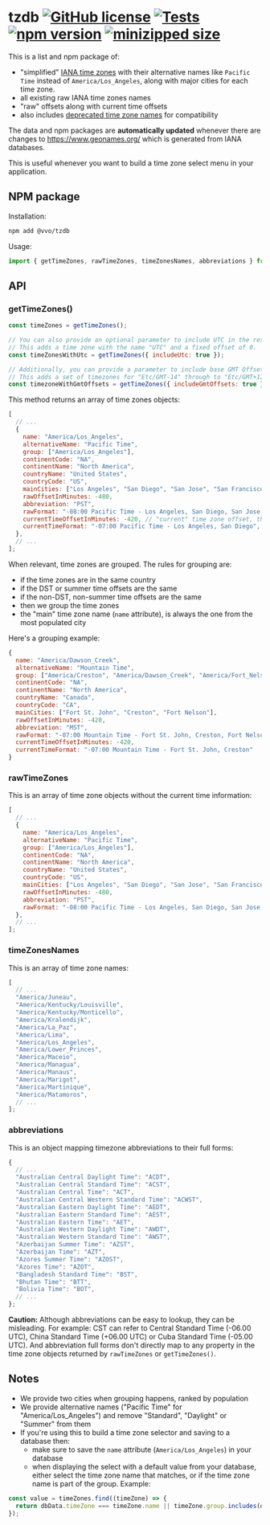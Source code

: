 # tzdb [![GitHub license](https://img.shields.io/github/license/vvo/tzdb?style=flat)](https://github.com/vvo/tzdb/blob/main/LICENSE) [![Tests](https://github.com/vvo/tzdb/workflows/CI/badge.svg)](https://github.com/vvo/tzdb/actions) [![npm version](https://badge.fury.io/js/%40vvo%2Ftzdb.svg)](https://www.npmjs.com/package/@vvo/tzdb) [![minizipped size](https://badgen.net/bundlephobia/minzip/@vvo/tzdb@latest)](https://bundlephobia.com/result?p=@vvo/tzdb@latest)

This is a list and npm package of:

- "simplified" [IANA time zones](https://www.iana.org/time-zones) with their alternative names like `Pacific Time` instead of `America/Los_Angeles`, along with major cities for each time zone.
- all existing raw IANA time zones names
- "raw" offsets along with current time offsets
- also includes [deprecated time zone names](https://data.iana.org/time-zones/data/backward) for compatibility

The data and npm packages are **automatically updated** whenever there are changes to https://www.geonames.org/ which is generated from IANA databases.

This is useful whenever you want to build a time zone select menu in your application.

## NPM package

Installation:

```bash
npm add @vvo/tzdb
```

Usage:

```js
import { getTimeZones, rawTimeZones, timeZonesNames, abbreviations } from "@vvo/tzdb";
```

## API

### getTimeZones()

```js
const timeZones = getTimeZones();

// You can also provide an optional parameter to include UTC in the result.
// This adds a time zone with the name "UTC" and a fixed offset of 0.
const timeZonesWithUtc = getTimeZones({ includeUtc: true });

// Additionally, you can provide a parameter to include base GMT Offsets in the result.
// This adds a set of timezones for "Etc/GMT-14" through to "Etc/GMT+12" with matching fixed offsets.
const timezoneWithGmtOffsets = getTimeZones({ includeGmtOffsets: true });
```

This method returns an array of time zones objects:

```js
[
  // ...
  {
    name: "America/Los_Angeles",
    alternativeName: "Pacific Time",
    group: ["America/Los_Angeles"],
    continentCode: "NA",
    continentName: "North America",
    countryName: "United States",
    countryCode: "US",
    mainCities: ["Los Angeles", "San Diego", "San Jose", "San Francisco"],
    rawOffsetInMinutes: -480,
    abbreviation: "PST",
    rawFormat: "-08:00 Pacific Time - Los Angeles, San Diego, San Jose, San Francisco",
    currentTimeOffsetInMinutes: -420, // "current" time zone offset, this is why getTimeZones() is a method and not just an object: it works at runtime
    currentTimeFormat: "-07:00 Pacific Time - Los Angeles, San Diego",
  },
  // ...
];
```

When relevant, time zones are grouped. The rules for grouping are:

- if the time zones are in the same country
- if the DST or summer time offsets are the same
- if the non-DST, non-summer time offsets are the same
- then we group the time zones
- the "main" time zone name (`name` attribute), is always the one from the most populated city

Here's a grouping example:

```js
{
  name: "America/Dawson_Creek",
  alternativeName: "Mountain Time",
  group: ["America/Creston", "America/Dawson_Creek", "America/Fort_Nelson"],
  continentCode: "NA",
  continentName: "North America",
  countryName: "Canada",
  countryCode: "CA",
  mainCities: ["Fort St. John", "Creston", "Fort Nelson"],
  rawOffsetInMinutes: -420,
  abbreviation: "MST",
  rawFormat: "-07:00 Mountain Time - Fort St. John, Creston, Fort Nelson",
  currentTimeOffsetInMinutes: -420,
  currentTimeFormat: "-07:00 Mountain Time - Fort St. John, Creston"
}
```

### rawTimeZones

This is an array of time zone objects without the current time information:

```js
[
  // ...
  {
    name: "America/Los_Angeles",
    alternativeName: "Pacific Time",
    group: ["America/Los_Angeles"],
    continentCode: "NA",
    continentName: "North America",
    countryName: "United States",
    countryCode: "US",
    mainCities: ["Los Angeles", "San Diego", "San Jose", "San Francisco"],
    rawOffsetInMinutes: -480,
    abbreviation: "PST",
    rawFormat: "-08:00 Pacific Time - Los Angeles, San Diego, San Jose, San Francisco",
  },
  // ...
];
```

### timeZonesNames

This is an array of time zone names:

```js
[
  // ...
  "America/Juneau",
  "America/Kentucky/Louisville",
  "America/Kentucky/Monticello",
  "America/Kralendijk",
  "America/La_Paz",
  "America/Lima",
  "America/Los_Angeles",
  "America/Lower_Princes",
  "America/Maceio",
  "America/Managua",
  "America/Manaus",
  "America/Marigot",
  "America/Martinique",
  "America/Matamoros",
  // ...
];
```

### abbreviations

This is an object mapping timezone abbreviations to their full forms:

```js
{
  // ...
  "Australian Central Daylight Time": "ACDT",
  "Australian Central Standard Time": "ACST",
  "Australian Central Time": "ACT",
  "Australian Central Western Standard Time": "ACWST",
  "Australian Eastern Daylight Time": "AEDT",
  "Australian Eastern Standard Time": "AEST",
  "Australian Eastern Time": "AET",
  "Australian Western Daylight Time": "AWDT",
  "Australian Western Standard Time": "AWST",
  "Azerbaijan Summer Time": "AZST",
  "Azerbaijan Time": "AZT",
  "Azores Summer Time": "AZOST",
  "Azores Time": "AZOT",
  "Bangladesh Standard Time": "BST",
  "Bhutan Time": "BTT",
  "Bolivia Time": "BOT",
  // ...
};
```

**Caution:** Although abbreviations can be easy to lookup, they can be misleading. For example: CST can refer to Central Standard Time (-06.00 UTC), China Standard Time (+06.00 UTC) or Cuba Standard Time (-05.00 UTC). And abbreviation full forms don't directly map to any property in the time zone objects returned by `rawTimeZones` or `getTimeZones()`.

## Notes

- We provide two cities when grouping happens, ranked by population
- We provide alternative names ("Pacific Time" for "America/Los_Angeles") and remove "Standard", "Daylight" or "Summer" from them
- If you're using this to build a time zone selector and saving to a database then:
  - make sure to save the `name` attribute (`America/Los_Angeles`) in your database
  - when displaying the select with a default value from your database, either select the time zone name that matches, or if the time zone name is part of the group. Example:

```js
const value = timeZones.find((timeZone) => {
  return dbData.timeZone === timeZone.name || timeZone.group.includes(dbData.timeZone);
});
```
